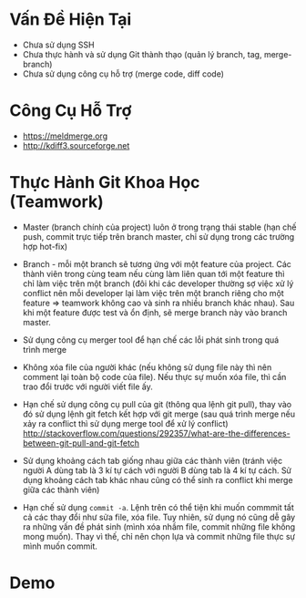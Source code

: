 # Vấn Đề Hiện Tại

- Chưa sử dụng SSH
- Chưa thực hành và sử dụng Git thành thạo (quản lý branch, tag, merge-branch)
- Chưa sử dụng công cụ hỗ trợ (merge code, diff code)

# Công Cụ Hỗ Trợ

- https://meldmerge.org
- http://kdiff3.sourceforge.net

# Thực Hành Git Khoa Học (Teamwork)

- Master (branch chính của project) luôn ở trong trạng thái stable (hạn chế push, commit trực tiếp trên branch master, chỉ sử dụng trong các trường hợp hot-fix)

- Branch - mỗi một branch sẽ tương ứng với một feature của project. Các thành viên trong cùng team nếu cùng làm liên quan tới một feature thì chỉ làm việc trên một branch (đôi khi các developer thường sợ việc xử lý conflict nên mỗi developer lại làm việc trên một branch riêng cho một feature => teamwork không cao và sinh ra nhiều branch khác nhau). Sau khi một feature được test và ổn định, sẽ merge branch này vào branch master.

- Sử dụng công cụ merger tool để hạn chế các lỗi phát sinh trong quá trình merge

- Không xóa file của người khác (nếu không sử dụng file này thì nên comment lại toàn bộ code của file). Nếu thực sự muốn xóa file, thì cần trao đổi trước với người viết file ấy.

- Hạn chế sử dụng công cụ pull của git (thông qua lệnh  git pull), thay vào đó sử dụng lệnh git fetch kết hợp với git merge (sau quá trình merge nếu xảy ra conflict thì sử dụng merge tool để xử lý conflict)
http://stackoverflow.com/questions/292357/what-are-the-differences-between-git-pull-and-git-fetch

- Sử dụng khoảng cách tab giống nhau giữa các thành viên (tránh việc người A dùng tab là 3 kí tự cách với người B dùng tab là 4 kí tự cách. Sử dụng khoảng cách tab khác nhau cũng có thể sinh ra conflict khi merge giữa các thành viên)

- Hạn chế sử dụng `commit -a`. Lệnh trên có thể tiện khi muốn commmit tất cả các thay đổi như sửa file, xóa file. Tuy nhiên, sử dụng nó cũng dễ gây ra những vấn đề phát sinh (mình xóa nhầm file, commit những file không mong muốn). Thay vì thế, chỉ nên chọn lựa và commit những file thực sự mình muốn commit.

# Demo

